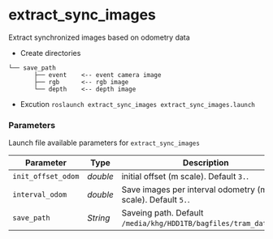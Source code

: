 # extract_sync_images

Extract synchronized images based on odometry data

* Create directories
```plain
└── save_path
       ├── event    <-- event camera image
       ├── rgb      <-- rgb image
       └── depth    <-- depth image
```

* Excution
`roslaunch extract_sync_images extract_sync_images.launch`


### Parameters

Launch file available parameters for `extract_sync_images`

|Parameter| Type| Description|
----------|-----|--------
|`init_offset_odom`|*double* |initial offset (m scale). Default `3.`.|
|`interval_odom`|*double*|Save images per interval odometry (m scale). Default `5.`.|
|`save_path`|*String*|Saveing path. Default `/media/khg/HDD1TB/bagfiles/tram_dataset/`.|

